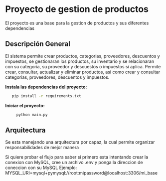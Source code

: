 # Proyecto de gestion de productos

El proyecto es una base para la gestion de productos y sus diferentes dependencias

## Descripción General
El sistema permite crear productos, categorias, proveedores, descuentos y impuestos, se gestionaran los productos, su inventario y se relacionaran con su categoria, su proveedor y descuestos o impuestos si aplica.
Permite crear, consultar, actualizar y eliminar productos, asi como crear y consultar categorias, proveedores, descuentos y impuestos. 

**Instala las dependencias del proyecto:**
  ```bash
     pip install -r requirements.txt
  ```
**Iniciar el proyecto:**
  ```bash
       python main.py
  ```
## Arquitectura
Se esta manejando una arquitectura por capaz, la cual permite organizar responsabilidades de mejor manera




Si quiere probar el flujo para saber si primero esta intentando crear la conexion con MySQL, cree un archivo .env y ponga la direccion de coneccion con su MySQL
Ejemplo: MYSQL_URI=mysql+pymysql://root:mipassword@localhost:3306/mi_base
